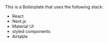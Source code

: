This is a Boilerplate that uses the following stack:
- React
- Next.js
- Material UI
- styled components
- Airtable

